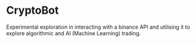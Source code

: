 # CryptoBot
Experimental exploration in interacting with a binance API and utilising it to explore algorithmic and AI (Machine Learning) trading.
